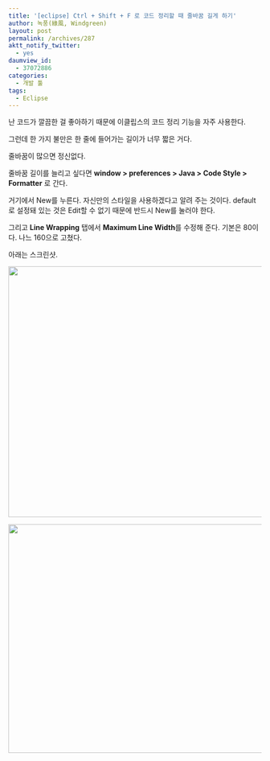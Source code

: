 ```yaml
---
title: '[eclipse] Ctrl + Shift + F 로 코드 정리할 때 줄바꿈 길게 하기'
author: 녹풍(綠風, Windgreen)
layout: post
permalink: /archives/287
aktt_notify_twitter:
  - yes
daumview_id:
  - 37072886
categories:
  - 개발 툴
tags:
  - Eclipse
---
```

난 코드가 깔끔한 걸 좋아하기 때문에 이클립스의 코드 정리 기능을 자주 사용한다.

그런데 한 가지 불만은 한 줄에 들어가는 길이가 너무 짧은 거다.

줄바꿈이 많으면 정신없다.

줄바꿈 길이를 늘리고 싶다면 <span style="font-weight: bold;">window > preferences > Java > Code Style > Formatter</span> 로 간다.

거기에서 New를 누른다. 자신만의 스타일을 사용하겠다고 알려 주는 것이다. default로 설정돼 있는 것은 Edit할 수 없기 때문에 반드시 New를 눌러야 한다.

그리고 <span style="font-weight: bold;">Line Wrapping</span> 탭에서 <span style="font-weight: bold;">Maximum Line Width</span>를 수정해 준다. 기본은 80이다. 나느 160으로 고쳤다.

아래는 스크린샷.

<p style="text-align: center;">
  <img class="aligncenter" src="https://dl.dropbox.com/u/15546257/blog/mytory/eclipse-line-break-1.png" alt="" width="512" height="499" />
</p>

<p style="text-align: center;">
  <img class="aligncenter" src="https://dl.dropbox.com/u/15546257/blog/mytory/eclipse-line-break-2.png" alt="" width="640" height="455" />
</p>